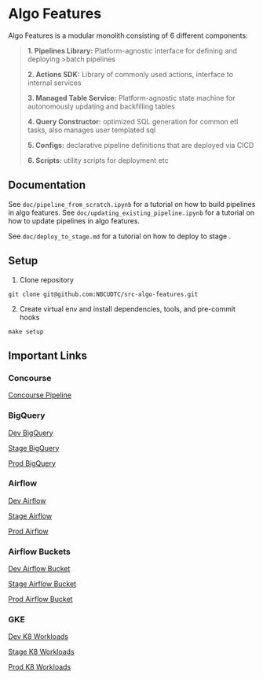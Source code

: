 # Algo Features

Algo Features is a modular monolith consisting of 6 different components:

>__1. Pipelines Library:__ Platform-agnostic interface for defining and deploying >batch pipelines
>
>__2. Actions SDK:__ Library of commonly used actions, interface to internal services
>
>__3. Managed Table Service:__ Platform-agnostic state machine for autonomously updating and backfilling tables
>
>__4. Query Constructor:__ optimized SQL generation for common etl tasks, also manages user templated sql
>
>__5. Configs:__ declarative pipeline definitions that are deployed via CICD
>
>__6. Scripts:__ utility scripts for deployment etc

## Documentation

See `doc/pipeline_from_scratch.ipynb` for a tutorial on how to build pipelines in algo features.
See `doc/updating_existing_pipeline.ipynb` for a tutorial on how to update pipelines in algo features.

See `doc/deploy_to_stage.md` for a tutorial on how to deploy to stage .


## Setup

1. Clone repository

 ```shell
git clone git@github.com:NBCUDTC/src-algo-features.git
```

2. Create virtual env and install dependencies, tools, and pre-commit hooks

```shell
make setup
```


## Important Links


### Concourse
[Concourse Pipeline](https://concourse-mgmt.nbcupea.mgmt.nbcuott.com/teams/ds-algo/pipelines/algo_features)

### BigQuery
[Dev BigQuery](https://console.cloud.google.com/bigquery?project=nbcu-ds-algo-int-001&ws=!1m4!1m3!3m2!1snbcu-ds-algo-int-001!2salgo_features)

[Stage BigQuery](https://console.cloud.google.com/bigquery?project=nbcu-ds-algo-int-nft-001&ws=!1m4!1m3!3m2!1snbcu-ds-algo-int-nft-001!2salgo_features)

[Prod BigQuery](https://console.cloud.google.com/bigquery?project=nbcu-ds-algo-prod-001&ws=!1m4!1m3!3m2!1snbcu-ds-algo-prod-001!2salgo_features)


### Airflow
[Dev Airflow](https://airflow-algo-int-001-nbcu-ds-stable-int.nbcupea.dev.nbcuott.com/home)

[Stage Airflow](https://airflow-algo-int-nft-nbcu-ds-int-nft.nbcupea.stage.nbcuott.com/home)

[Prod Airflow](https://airflow-algo-prod-nbcu-ds-prod.nbcupea.prod.nbcuott.com/home)


### Airflow Buckets
[Dev Airflow Bucket](https://console.cloud.google.com/storage/browser/airflow-algo-int-001-nbcu-ds-stable-int-001;tab=objects?forceOnBucketsSortingFiltering=true&project=nbcu-ds-stable-int-001&prefix=&forceOnObjectsSortingFiltering=false)

[Stage Airflow Bucket](https://console.cloud.google.com/storage/browser/airflow-algo-int-nft-nbcu-ds-int-nft-001;tab=objects?prefix=&forceOnObjectsSortingFiltering=false)

[Prod Airflow Bucket](https://console.cloud.google.com/storage/browser/airflow-algo-prod-nbcu-ds-prod-001?pageState=(%22StorageObjectListTable%22:(%22f%22:%22%255B%255D%22))&prefix=&forceOnObjectsSortingFiltering=false)


### GKE
[Dev K8 Workloads](https://console.cloud.google.com/kubernetes/workload/overview?project=nbcu-ds-stable-int-001&pageState=(%22savedViews%22:(%22i%22:%22116c5cfe5b494117a3e9785bee1a9e1c%22,%22c%22:[],%22n%22:[%22airflow-algo-int-001%22])))

[Stage K8 Workloads](https://console.cloud.google.com/kubernetes/workload/overview?project=nbcu-ds-int-nft-001&pageState=(%22savedViews%22:(%22i%22:%222d0d46a98a3f481d82d54b65db8027da%22,%22c%22:[],%22n%22:[%22airflow-algo-int-nft%22])))

[Prod K8 Workloads](https://console.cloud.google.com/kubernetes/workload/overview?project=nbcu-ds-prod-001&pageState=(%22savedViews%22:(%22i%22:%2221ba8f4f941044bfa2c6d12dc1f8b5c3%22,%22c%22:[],%22n%22:[%22airflow-algo-prod%22]),%22workload_list_table%22:(%22s%22:[(%22i%22:%22pods_sort_key%22,%22s%22:%221%22),(%22i%22:%22metadata%2Fname%22,%22s%22:%220%22)])))
